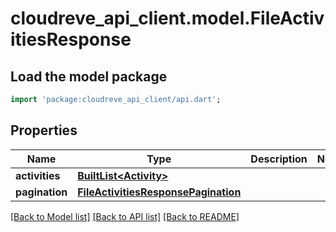 # cloudreve_api_client.model.FileActivitiesResponse

## Load the model package
```dart
import 'package:cloudreve_api_client/api.dart';
```

## Properties
Name | Type | Description | Notes
------------ | ------------- | ------------- | -------------
**activities** | [**BuiltList&lt;Activity&gt;**](Activity.md) |  | 
**pagination** | [**FileActivitiesResponsePagination**](FileActivitiesResponsePagination.md) |  | 

[[Back to Model list]](../README.md#documentation-for-models) [[Back to API list]](../README.md#documentation-for-api-endpoints) [[Back to README]](../README.md)


